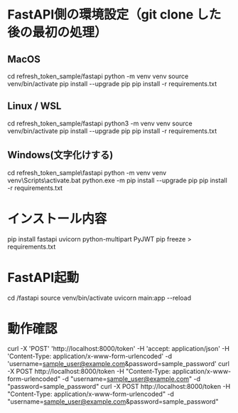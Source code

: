 
# FastAPI側の環境設定（git clone した後の最初の処理）
## MacOS
cd refresh_token_sample/fastapi
python -m venv venv
source venv/bin/activate
pip install --upgrade pip
pip install -r requirements.txt

## Linux / WSL
cd refresh_token_sample/fastapi
python3 -m venv venv
source venv/bin/activate
pip install --upgrade pip
pip install -r requirements.txt

## Windows(文字化けする)
cd refresh_token_sample\fastapi
python -m venv venv
venv\Scripts\activate.bat
python.exe -m pip install --upgrade pip
pip install -r requirements.txt

# インストール内容
pip install fastapi uvicorn python-multipart PyJWT
pip freeze > requirements.txt

# FastAPI起動
cd /fastapi
source venv/bin/activate
uvicorn main:app --reload

# 動作確認
curl -X 'POST' 'http://localhost:8000/token' -H 'accept: application/json' -H 'Content-Type: application/x-www-form-urlencoded' -d 'username=sample_user@example.com&password=sample_password'
curl -X POST http://localhost:8000/token -H "Content-Type: application/x-www-form-urlencoded" -d "username=sample_user@example.com" -d "password=sample_password"
curl -X POST http://localhost:8000/token -H "Content-Type: application/x-www-form-urlencoded" -d "username=sample_user@example.com&password=sample_password"




